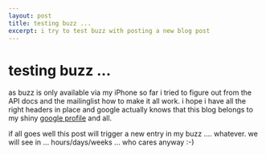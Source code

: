 ```yaml
---
layout: post
title: testing buzz ...
excerpt: i try to test buzz with posting a new blog post
---
```


testing buzz ...
================

as buzz is only available via my iPhone so far i tried to figure out
from the API docs and the mailinglist how to make it all work. i hope i
have all the right headers in place and google actually knows that this
blog belongs to my shiny [google profile][1] and all.

if all goes well this post will trigger a new entry in my buzz ....
whatever. we will see in ... hours/days/weeks ... who cares anyway :-)

[1]: http://www.google.com/profiles/norbu09
